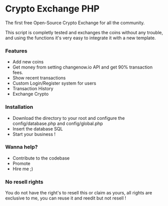 # Crypto Exchange PHP
The first free Open-Source Crypto Exchange for all the community.

This script is completly tested and exchanges the coins without any trouble, and using the functions it's very easy to integrate it with a new template.

### Features
 - Add new coins
 - Get money from setting changenow.io API and get 90% transaction fees.
 - Show recent transactions
 - Custom Login/Register system for users
 - Transaction History
 - Exchange Crypto


### Installation

- Download the directory to your root and configure the config/database.php and config/global.php
- Insert the database SQL 
- Start your business !


### Wanna help? 

 - Contribute to the codebase
 - Promote 
 - Hire me ;)
 
 ### No resell rights
 You do not have the right's to resell this or claim as yours, all rights are exclusive to me, you can reuse it and reedit but not resell !
